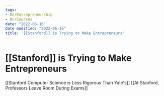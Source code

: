 ```yaml
---
tags:
- On/Entrepreneurship
- On/Courses
date: "2022-06-16"
date modified: "2022-06-16"
title: '[[Stanford]] is Trying to Make Entrepreneurs'
---
```


# [[Stanford]] is Trying to Make Entrepreneurs
[[Stanford Computer Science is Less Rigorous Than Yale's]]
[[At Stanford, Professors Leave Room During Exams]]
